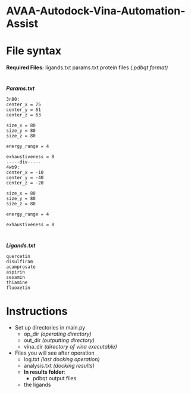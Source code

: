 
# AVAA-Autodock-Vina-Automation-Assist
# File syntax
**Required Files:**
ligands.txt
params.txt
protein files *(.pdbqt format)*
#
***Params.txt***

    3n80:
    center_x = 75
    center_y = 61
    center_z = 63
    
    size_x = 80
    size_y = 80
    size_z = 80
    
    energy_range = 4
    
    exhaustiveness = 8
    -----div-----
    4wb9:
    center_x = -10
    center_y = -40
    center_z = -20
    
    size_x = 80
    size_y = 80
    size_z = 80
    
    energy_range = 4
    
    exhaustiveness = 8
#
***Ligands.txt***

    quercetin
    disulfiram
    acamprosate
    aspirin
    sesamin
    thiamine
    fluoxetin
#
# Instructions
- Set up directories in main.py 
	- op_dir *(operating directory)*
	- out_dir *(outputting directory)*
	- vina_dir *(directory of vina executable)*
- Files you will see after operation
	- log.txt *(last docking operation)*
	- analysis.txt *(docking results)*
	- **In results folder**:
		- pdbqt output files
	- the ligands

